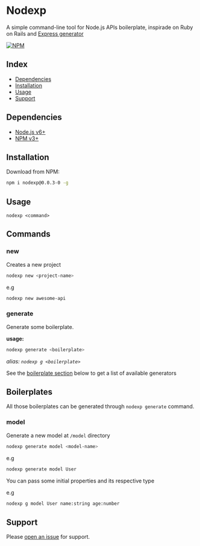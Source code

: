 # Nodexp

A simple command-line tool for Node.js APIs boilerplate, inspirade on Ruby on Rails and [Express generator](https://github.com/expressjs/generator)

[![NPM](https://nodei.co/npm/nodexp.png?compact=true)](https://npmjs.org/package/nodexp)

## Index

- [Dependencies](#dependencies)
- [Installation](#installation)
- [Usage](#usage)
- [Support](#support)

## Dependencies

- [Node.js v6+](https://nodejs.org)
- [NPM v3+](https://www.npmjs.com)

## Installation

Download from NPM:

```sh
npm i nodexp@0.0.3-0 -g
```

## Usage
`nodexp <command>`

## Commands

### new

Creates a new project 

```sh
nodexp new <project-name>
```
e.g

```sh
nodexp new awesome-api
  ```

### generate

Generate some boilerplate.

**usage:**
```sh
nodexp generate <boilerplate>
```
*alias: `nodexp g <boilerplate>`*

See the [boilerplate section](#boilerplates) below to get a list of available generators

## Boilerplates

All those boilerplates can be generated through `nodexp generate` command.

### model

Generate a new model at `/model` directory

```sh
nodexp generate model <model-name>
```
e.g
```sh
nodexp generate model User
```
You can pass some initial properties and its respective type

e.g
```sh
nodexp g model User name:string age:number
```

## Support

Please [open an issue](https://github.com/MacgyverMartins/nodexp/issues/new) for support.
